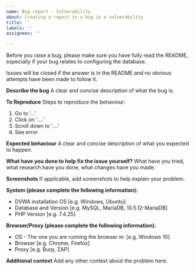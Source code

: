 ```yaml
---
name: Bug report - Vulnerability
about: Creating a report in a bug in a vulnerability
title: ''
labels: ''
assignees: ''

---
```


Before you raise a bug, please make sure you have fully read the README, especially if your bug relates to configuring the database.

Issues will be closed if the answer is in the README and no obvious attempts have been made to follow it. 

**Describe the bug**
A clear and concise description of what the bug is. 

**To Reproduce**
Steps to reproduce the behaviour:
1. Go to '...'
2. Click on '....'
3. Scroll down to '....'
4. See error

**Expected behaviour**
A clear and concise description of what you expected to happen.

**What have you done to help fix the issue yourself?**
What have you tried, what research have you done, what changes have you made.

**Screenshots**
If applicable, add screenshots to help explain your problem.

**System (please complete the following information):**
 - DVWA installation OS [e.g. Windows, Ubuntu]
 - Database and Version [e.g. MySQL, MariaDB, 10.5.12-MariaDB]
 - PHP Version [e.g. 7.4.25]

**Browser/Proxy (please complete the following information):**
 - OS - The one you are running the browser in: [e.g. Windows 10]
 - Browser [e.g. Chrome, Firefox]
 - Proxy [e.g. Burp, ZAP]

**Additional context**
Add any other context about the problem here.
